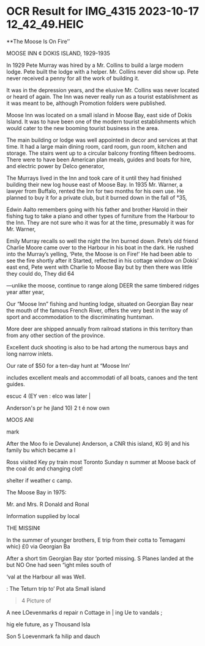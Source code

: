 # OCR Result for IMG_4315 2023-10-17 12_42_49.HEIC

**The Moose Is On Fire’’

MOOSE INN ¢ DOKIS ISLAND, 1929-1935

In 1929 Pete Murray was hired by a Mr. Collins to build
a large modern lodge. Pete built the lodge with a helper.
Mr. Collins never did show up. Pete never received a penny
for all the work of building it.

It was in the depression years, and the elusive Mr. Collins
was never located or heard of again. The Inn was never really
run as a tourist establishment as it was meant to be, although
Promotion folders were published.

Moose Inn was located on a small island in Moose Bay,
east side of Dokis Island. It was to have been one of the
modern tourist establishments which would cater to the new
booming tourist business in the area.

The main building or lodge was well appointed in decor
and services at that time. It had a large main dining room,
card room, gun room, kitchen and storage. The stairs went
up to a circular balcony fronting fifteen bedrooms. There
were to have been American plan meals, guides and boats
for hire, and electric power by Delco generator,

The Murrays lived in the Inn and took care of it until they
had finished building their new log house east of Moose Bay.
In 1935 Mr. Warner, a lawyer from Buffalo, rented the Inn
for two months for his own use. He planned to buy it for
a private club, but it burned down in the fall of °35,

Edwin Aalto remembers going with his father and brother
Harold in their fishing tug to take a piano and other types
of furniture from the Harbour to the Inn. They are not sure
who it was for at the time, presumably it was for Mr.
Warner,

Emily Murray recalls so well the night the Inn burned
down. Pete’s old friend Charlie Moore came over to the
Harbour in his boat in the dark. He rushed into the Murray’s
yelling, ‘Pete, the Moose is on Fire!’ He had been able to
see the fire shortly after it Started, reflected in his cottage
window on Dokis’ east end, Pete went with Charlie to Moose
Bay but by then there was little they could do, They did
64

—unlike the moose, continue to range along
DEER the same timbered ridges year atter year,

Our “Moose Inn” fishing and hunting lodge, situated
on Georgian Bay near the mouth of the famous French
River, offers the very best in the way of sport and
accommodation to the discriminating huntsman.

More deer are shipped annually from railroad stations
in this territory than from any other section of the
province.

Excellent duck shooting is also to be had artong the
numerous bays and long narrow inlets.

Our rate of $50 for a ten-day hunt at “Moose Inn’

includes excellent meals and accommodati
of all boats, canoes and the
tent guides.

escuc 4 (EY ven
: elco was later |

Anderson's pr
he jland 10) 2
t é now own

MOOS
ANI

mark

After the Moo
fo ie Devalune)
Anderson, a CNR
this island, KG 9]
and his family bu
which became a l

Ross visited Key
py train most
Toronto Sunday n
summer at Moose
back of the coal dc
and changing clot!

shelter if weather c
camp.

The Moose Bay
in 1975:

Mr. and Mrs. R
Donald and Ronal

Information supplied by local

THE MISSIN¢

In the summer of
younger brothers, E
trip from their cotta
to Temagami whic}
£0 via Georgian Ba

After a short tim
Georgian Bay stor
‘ported missing. S
Planes landed at the
but NO One had seen
“ight miles south of

‘val at the Harbour
all was Well.

: The Teturn trip to’
Pot ata Small island
> 4 Picture of

A nee LOevenmarks d
repair n Cottage in |
ing Ue to vandals ;

hig ele future, as
y Thousand Isla

Son 5 Loevenmark fa
hilip and dauch

